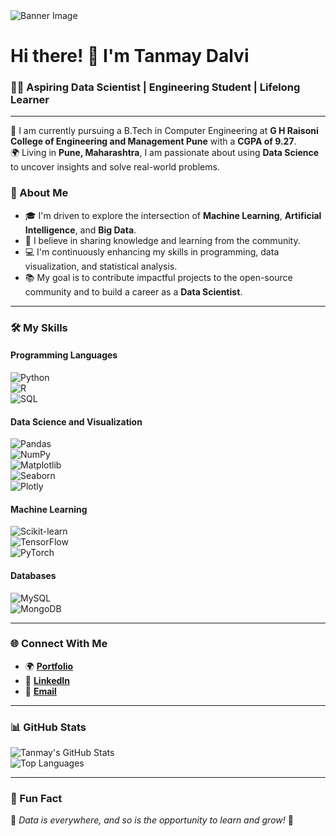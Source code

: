<img src="https://via.placeholder.com/1200x400" alt="Banner Image" align="center"/>

# Hi there! 👋 I'm **Tanmay Dalvi**  
### 🧑‍🎓 Aspiring Data Scientist | Engineering Student | Lifelong Learner  

---

🔭 I am currently pursuing a B.Tech in Computer Engineering at **G H Raisoni College of Engineering and Management Pune** with a **CGPA of 9.27**.  
🌍 Living in **Pune, Maharashtra**, I am passionate about using **Data Science** to uncover insights and solve real-world problems.  

### 🚀 About Me  
- 🎓 I'm driven to explore the intersection of **Machine Learning**, **Artificial Intelligence**, and **Big Data**.  
- 📝 I believe in sharing knowledge and learning from the community.  
- 💻 I'm continuously enhancing my skills in programming, data visualization, and statistical analysis.  
- 📚 My goal is to contribute impactful projects to the open-source community and to build a career as a **Data Scientist**.

---

### 🛠️ My Skills  
#### Programming Languages  
![Python](https://img.shields.io/badge/-Python-blue?style=flat-square&logo=python)  
![R](https://img.shields.io/badge/-R-276DC3?style=flat-square&logo=r&logoColor=white)  
![SQL](https://img.shields.io/badge/-SQL-4479A1?style=flat-square&logo=postgresql&logoColor=white)  

#### Data Science and Visualization  
![Pandas](https://img.shields.io/badge/-Pandas-150458?style=flat-square&logo=pandas)  
![NumPy](https://img.shields.io/badge/-NumPy-013243?style=flat-square&logo=numpy&logoColor=white)  
![Matplotlib](https://img.shields.io/badge/-Matplotlib-FF9933?style=flat-square&logo=matplotlib)  
![Seaborn](https://img.shields.io/badge/-Seaborn-blue?style=flat-square&logo=seaborn)  
![Plotly](https://img.shields.io/badge/-Plotly-3F4F75?style=flat-square&logo=plotly&logoColor=white)  

#### Machine Learning  
![Scikit-learn](https://img.shields.io/badge/-Scikit--learn-F7931E?style=flat-square&logo=scikitlearn&logoColor=white)  
![TensorFlow](https://img.shields.io/badge/-TensorFlow-FF6F00?style=flat-square&logo=tensorflow&logoColor=white)  
![PyTorch](https://img.shields.io/badge/-PyTorch-EE4C2C?style=flat-square&logo=pytorch&logoColor=white)  

#### Databases  
![MySQL](https://img.shields.io/badge/-MySQL-4479A1?style=flat-square&logo=mysql&logoColor=white)  
![MongoDB](https://img.shields.io/badge/-MongoDB-4DB33D?style=flat-square&logo=mongodb&logoColor=white)  

---

### 🌐 Connect With Me  
- 🌍 [**Portfolio**](https://your-portfolio-link-here.com)  
- 💼 [**LinkedIn**](https://linkedin.com/in/your-linkedin-profile)  
- 📧 [**Email**](mailto:your-email-here@gmail.com)

---

### 📊 GitHub Stats  
![Tanmay's GitHub Stats](https://github-readme-stats.vercel.app/api?username=Tanmay-Dalvi&show_icons=true&theme=radical)  
![Top Languages](https://github-readme-stats.vercel.app/api/top-langs/?username=Tanmay-Dalvi&layout=compact&theme=radical)

---

### 🌱 Fun Fact  
🌟 *Data is everywhere, and so is the opportunity to learn and grow!* 🌟  
